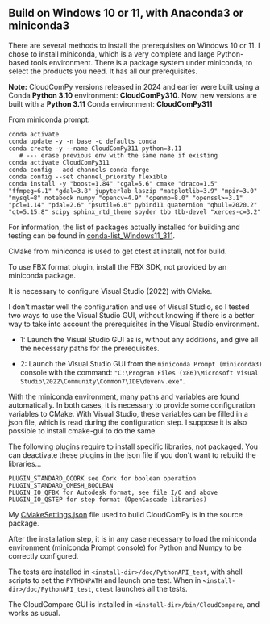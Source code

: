 
## Build on Windows 10 or 11, with Anaconda3 or miniconda3

There are several methods to install the prerequisites on Windows 10 or 11. 
I chose to install miniconda, which is a very complete and large Python-based tools environment. 
There is a package system under miniconda, to select the products you need. It has all our prerequisites.

**Note:** CloudComPy versions released in 2024 and earlier were built using a Conda **Python 3.10** environment: **CloudComPy310**.
Now, new versions are built with a **Python 3.11** Conda environment: **CloudComPy311**

From miniconda prompt:
```
conda activate
conda update -y -n base -c defaults conda
conda create -y --name CloudComPy311 python=3.11
   # --- erase previous env with the same name if existing
conda activate CloudComPy311
conda config --add channels conda-forge
conda config --set channel_priority flexible
conda install -y "boost=1.84" "cgal=5.6" cmake "draco=1.5" "ffmpeg=6.1" "gdal=3.8" jupyterlab laszip "matplotlib=3.9" "mpir=3.0" "mysql=8" notebook numpy "opencv=4.9" "openmp=8.0" "openssl>=3.1" "pcl=1.14" "pdal=2.6" "psutil=6.0" pybind11 quaternion "qhull=2020.2" "qt=5.15.8" scipy sphinx_rtd_theme spyder tbb tbb-devel "xerces-c=3.2"
```
For information, the list of packages actually installed for building and testing can be found in [conda-list_Windows11_311](../building/conda-list_Windows11_311).

CMake from miniconda is used to get ctest at install, not for build.

To use FBX format plugin, install the FBX SDK, not provided by an miniconda package.

It is necessary to configure Visual Studio (2022) with CMake.

I don't master well the configuration and use of Visual Studio, so I tested two ways to use the Visual Studio GUI, 
without knowing if there is a better way to take into account the prerequisites in the Visual Studio environment.

- 1: Launch the Visual Studio GUI as is, without any additions, and give all the necessary paths for the prerequisites.

- 2: Launch the Visual Studio GUI from the `miniconda Prompt (miniconda3)` console with the command: 
`"C:\Program Files (x86)\Microsoft Visual Studio\2022\Community\Common7\IDE\devenv.exe"`. 

With the miniconda environment, many paths and variables are found automatically. 
In both cases, it is necessary to provide some configuration variables to CMake. 
With Visual Studio, these variables can be filled in a json file, which is read during the configuration step. 
I suppose it is also possible to install cmake-gui to do the same.

The following plugins require to install specific libraries, not packaged. You can deactivate these plugins in the json file if you don't want to rebuild
the libraries...

    PLUGIN_STANDARD_QCORK see Cork for boolean operation
    PLUGIN_STANDARD_QMESH_BOOLEAN 
    PLUGIN_IO_QFBX for Autodesk format, see file I/O and above
    PLUGIN_IO_QSTEP for step format (OpenCascade libraries)

My [CMakeSettings.json](../CMakeSettings.json) file used to build CloudComPy is in the source package.

After the installation step, it is in any case necessary to load the miniconda environment (miniconda Prompt console) 
for Python and Numpy to be correctly configured.

The tests are installed in `<install-dir>/doc/PythonAPI_test`, with shell scripts to set the `PYTHONPATH` and launch one test.
When in `<install-dir>/doc/PythonAPI_test`, `ctest` launches all the tests. 

The CloudCompare GUI is installed in  `<install-dir>/bin/CloudCompare`, and works as usual. 
